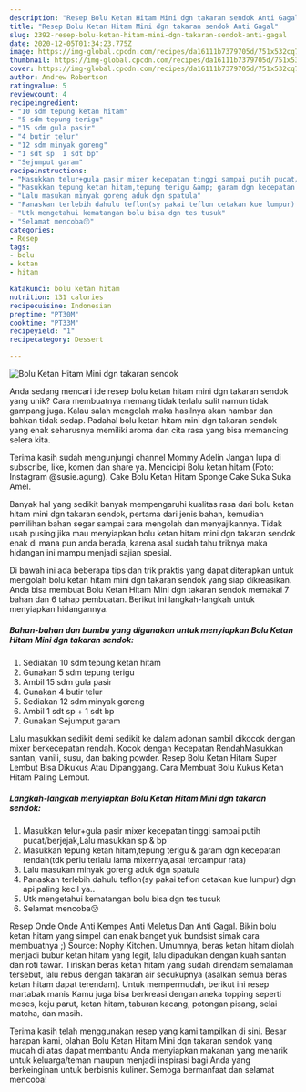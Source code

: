 ```yaml
---
description: "Resep Bolu Ketan Hitam Mini dgn takaran sendok Anti Gagal"
title: "Resep Bolu Ketan Hitam Mini dgn takaran sendok Anti Gagal"
slug: 2392-resep-bolu-ketan-hitam-mini-dgn-takaran-sendok-anti-gagal
date: 2020-12-05T01:34:23.775Z
image: https://img-global.cpcdn.com/recipes/da16111b7379705d/751x532cq70/bolu-ketan-hitam-mini-dgn-takaran-sendok-foto-resep-utama.jpg
thumbnail: https://img-global.cpcdn.com/recipes/da16111b7379705d/751x532cq70/bolu-ketan-hitam-mini-dgn-takaran-sendok-foto-resep-utama.jpg
cover: https://img-global.cpcdn.com/recipes/da16111b7379705d/751x532cq70/bolu-ketan-hitam-mini-dgn-takaran-sendok-foto-resep-utama.jpg
author: Andrew Robertson
ratingvalue: 5
reviewcount: 4
recipeingredient:
- "10 sdm tepung ketan hitam"
- "5 sdm tepung terigu"
- "15 sdm gula pasir"
- "4 butir telur"
- "12 sdm minyak goreng"
- "1 sdt sp  1 sdt bp"
- "Sejumput garam"
recipeinstructions:
- "Masukkan telur+gula pasir mixer kecepatan tinggi sampai putih pucat/berjejak,Lalu masukkan sp &amp; bp"
- "Masukkan tepung ketan hitam,tepung terigu &amp; garam dgn kecepatan rendah(tdk perlu terlalu lama mixernya,asal tercampur rata)"
- "Lalu masukan minyak goreng aduk dgn spatula"
- "Panaskan terlebih dahulu teflon(sy pakai teflon cetakan kue lumpur) dgn api paling kecil ya.."
- "Utk mengetahui kematangan bolu bisa dgn tes tusuk"
- "Selamat mencoba😗"
categories:
- Resep
tags:
- bolu
- ketan
- hitam

katakunci: bolu ketan hitam 
nutrition: 131 calories
recipecuisine: Indonesian
preptime: "PT30M"
cooktime: "PT33M"
recipeyield: "1"
recipecategory: Dessert

---
```



![Bolu Ketan Hitam Mini dgn takaran sendok](https://img-global.cpcdn.com/recipes/da16111b7379705d/751x532cq70/bolu-ketan-hitam-mini-dgn-takaran-sendok-foto-resep-utama.jpg)

Anda sedang mencari ide resep bolu ketan hitam mini dgn takaran sendok yang unik? Cara membuatnya memang tidak terlalu sulit namun tidak gampang juga. Kalau salah mengolah maka hasilnya akan hambar dan bahkan tidak sedap. Padahal bolu ketan hitam mini dgn takaran sendok yang enak seharusnya memiliki aroma dan cita rasa yang bisa memancing selera kita.

Terima kasih sudah mengunjungi channel Mommy Adelin Jangan lupa di subscribe, like, komen dan share ya. Mencicipi Bolu ketan hitam (Foto: Instagram @susie.agung). Cake Bolu Ketan Hitam Sponge Cake Suka Suka Amel.

Banyak hal yang sedikit banyak mempengaruhi kualitas rasa dari bolu ketan hitam mini dgn takaran sendok, pertama dari jenis bahan, kemudian pemilihan bahan segar sampai cara mengolah dan menyajikannya. Tidak usah pusing jika mau menyiapkan bolu ketan hitam mini dgn takaran sendok enak di mana pun anda berada, karena asal sudah tahu triknya maka hidangan ini mampu menjadi sajian spesial.


Di bawah ini ada beberapa tips dan trik praktis yang dapat diterapkan untuk mengolah bolu ketan hitam mini dgn takaran sendok yang siap dikreasikan. Anda bisa membuat Bolu Ketan Hitam Mini dgn takaran sendok memakai 7 bahan dan 6 tahap pembuatan. Berikut ini langkah-langkah untuk menyiapkan hidangannya.

<!--inarticleads1-->

##### Bahan-bahan dan bumbu yang digunakan untuk menyiapkan Bolu Ketan Hitam Mini dgn takaran sendok:

1. Sediakan 10 sdm tepung ketan hitam
1. Gunakan 5 sdm tepung terigu
1. Ambil 15 sdm gula pasir
1. Gunakan 4 butir telur
1. Sediakan 12 sdm minyak goreng
1. Ambil 1 sdt sp + 1 sdt bp
1. Gunakan Sejumput garam


Lalu masukkan sedikit demi sedikit ke dalam adonan sambil dikocok dengan mixer berkecepatan rendah. Kocok dengan Kecepatan RendahMasukkan santan, vanili, susu, dan baking powder. Resep Bolu Ketan Hitam Super Lembut Bisa Dikukus Atau Dipanggang. Cara Membuat Bolu Kukus Ketan Hitam Paling Lembut. 

<!--inarticleads2-->

##### Langkah-langkah menyiapkan Bolu Ketan Hitam Mini dgn takaran sendok:

1. Masukkan telur+gula pasir mixer kecepatan tinggi sampai putih pucat/berjejak,Lalu masukkan sp &amp; bp
1. Masukkan tepung ketan hitam,tepung terigu &amp; garam dgn kecepatan rendah(tdk perlu terlalu lama mixernya,asal tercampur rata)
1. Lalu masukan minyak goreng aduk dgn spatula
1. Panaskan terlebih dahulu teflon(sy pakai teflon cetakan kue lumpur) dgn api paling kecil ya..
1. Utk mengetahui kematangan bolu bisa dgn tes tusuk
1. Selamat mencoba😗


Resep Onde Onde Anti Kempes Anti Meletus Dan Anti Gagal. Bikin bolu ketan hitam yang simpel dan enak banget yuk bundsist simak cara membuatnya ;) Source: Nophy Kitchen. Umumnya, beras ketan hitam diolah menjadi bubur ketan hitam yang legit, lalu dipadukan dengan kuah santan dan roti tawar. Tiriskan beras ketan hitam yang sudah direndam semalaman tersebut, lalu rebus dengan takaran air secukupnya (asalkan semua beras ketan hitam dapat terendam). Untuk mempermudah, berikut ini resep martabak manis Kamu juga bisa berkreasi dengan aneka topping seperti meses, keju parut, ketan hitam, taburan kacang, potongan pisang, selai matcha, dan masih. 

Terima kasih telah menggunakan resep yang kami tampilkan di sini. Besar harapan kami, olahan Bolu Ketan Hitam Mini dgn takaran sendok yang mudah di atas dapat membantu Anda menyiapkan makanan yang menarik untuk keluarga/teman maupun menjadi inspirasi bagi Anda yang berkeinginan untuk berbisnis kuliner. Semoga bermanfaat dan selamat mencoba!
